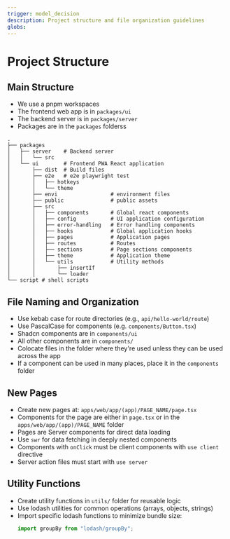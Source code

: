 ```yaml
---
trigger: model_decision
description: Project structure and file organization guidelines
globs: 
---
```

# Project Structure

## Main Structure

- We use a pnpm workspaces
- The frontend web app is in `packages/ui`
- The backend server is in `packages/server`
- Packages are in the `packages` folderss

```tree
.
├── packages       
│   ├── server    # Backend server
│   │   └── src
│   └── ui        # Frontend PWA React application
│       ├── dist  # Build files
│       ├── e2e   # e2e playwright test
│       │   ├── hotkeys
│       │   └── theme
│       ├── envi                 # environment files
│       ├── public               # public assets
│       ├── src     
│       │   ├── components       # Global react components
│       │   ├── config           # UI application configuration
│       │   ├── error-handling   # Error handling components
│       │   ├── hooks            # Global application hooks
│       │   ├── pages            # Application pages
│       │   ├── routes           # Routes
│       │   ├── sections         # Page sections components
│       │   ├── theme            # Application theme
│       │   └── utils            # Utility methods
│       │       ├── insertIf
│       │       └── loader
└── script # shell scripts

```

## File Naming and Organization

- Use kebab case for route directories (e.g., `api/hello-world/route`)
- Use PascalCase for components (e.g. `components/Button.tsx`)
- Shadcn components are in `components/ui`
- All other components are in `components/`
- Colocate files in the folder where they're used unless they can be used across the app
- If a component can be used in many places, place it in the `components` folder

## New Pages

- Create new pages at: `apps/web/app/(app)/PAGE_NAME/page.tsx`
- Components for the page are either in `page.tsx` or in the `apps/web/app/(app)/PAGE_NAME` folder
- Pages are Server components for direct data loading
- Use `swr` for data fetching in deeply nested components
- Components with `onClick` must be client components with `use client` directive
- Server action files must start with `use server`

## Utility Functions

- Create utility functions in `utils/` folder for reusable logic
- Use lodash utilities for common operations (arrays, objects, strings)
- Import specific lodash functions to minimize bundle size:
  ```ts
  import groupBy from "lodash/groupBy";
  ```
